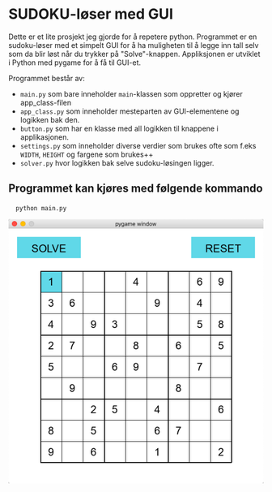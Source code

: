 # SUDOKU-løser med GUI

Dette er et lite prosjekt jeg gjorde for å repetere python. Programmet er en sudoku-løser med et simpelt GUI for å ha muligheten til å legge inn tall selv som da blir løst når du trykker på "Solve"-knappen. Appliksjonen er utviklet i Python med pygame for å få til GUI-et.

Programmet består av:
- `main.py` som bare inneholder `main`-klassen som oppretter og kjører app_class-filen
- `app_class.py` som inneholder mesteparten av GUI-elementene og logikken bak den.
- `button.py` som har en klasse med all logikken til knappene i applikasjonen.
- `settings.py` som inneholder diverse verdier som brukes ofte som f.eks `WIDTH`, `HEIGHT` og fargene som brukes++
- `solver.py` hvor logikken bak selve sudoku-løsingen ligger.

## Programmet kan kjøres med følgende kommando
```
  python main.py
```

![alt text](https://github.com/erikjny/sudoku/blob/master/sudoku_unsolved.png?raw=true)

